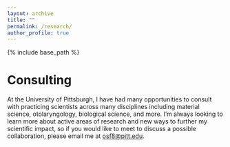 ```yaml
---
layout: archive
title: ""
permalink: /research/
author_profile: true
---
```


{% include base_path %}

Consulting
=====

At the University of Pittsburgh, I have had many opportunities to consult with practicing scientists across many disciplines including material science, otolaryngology, biological science, and more. I’m always looking to learn more about active areas of research and new ways to further my scientific impact, so if you would like to meet to discuss a possible collaboration, please email me at osf8@pitt.edu. 


